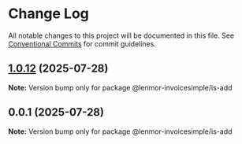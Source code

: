 # Change Log

All notable changes to this project will be documented in this file.
See [Conventional Commits](https://conventionalcommits.org) for commit guidelines.

## [1.0.12](https://github.com/lenmor-invoicesimple/monorepo-test-4/compare/@lenmor-invoicesimple/is-add@0.0.1...@lenmor-invoicesimple/is-add@1.0.12) (2025-07-28)

**Note:** Version bump only for package @lenmor-invoicesimple/is-add

## 0.0.1 (2025-07-28)

**Note:** Version bump only for package @lenmor-invoicesimple/is-add
